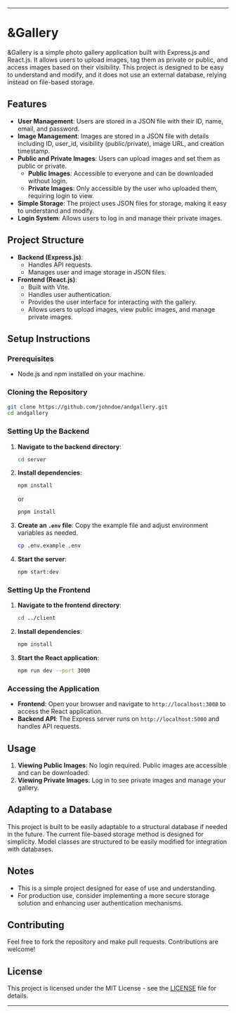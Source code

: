 
---

# &Gallery

&Gallery is a simple photo gallery application built with Express.js and React.js. It allows users to upload images, tag them as private or public, and access images based on their visibility. This project is designed to be easy to understand and modify, and it does not use an external database, relying instead on file-based storage.

## Features

- **User Management**: Users are stored in a JSON file with their ID, name, email, and password.
- **Image Management**: Images are stored in a JSON file with details including ID, user_id, visibility (public/private), image URL, and creation timestamp.
- **Public and Private Images**: Users can upload images and set them as public or private.
  - **Public Images**: Accessible to everyone and can be downloaded without login.
  - **Private Images**: Only accessible by the user who uploaded them, requiring login to view.
- **Simple Storage**: The project uses JSON files for storage, making it easy to understand and modify.
- **Login System**: Allows users to log in and manage their private images.

## Project Structure

- **Backend (Express.js)**:
  - Handles API requests.
  - Manages user and image storage in JSON files.
- **Frontend (React.js)**:
  - Built with Vite.
  - Handles user authentication.
  - Provides the user interface for interacting with the gallery.
  - Allows users to upload images, view public images, and manage private images.

## Setup Instructions

### Prerequisites

- Node.js and npm installed on your machine.

### Cloning the Repository

```bash
git clone https://github.com/johndoe/andgallery.git
cd andgallery
```

### Setting Up the Backend

1. **Navigate to the backend directory**:

   ```bash
   cd server
   ```

2. **Install dependencies**:

   ```bash
   npm install
   ```
   or
   ```bash
   pnpm install
   ```

3. **Create an `.env` file**:
   Copy the example file and adjust environment variables as needed.

   ```bash
   cp .env.example .env
   ```

4. **Start the server**:
   ```bash
   npm start:dev
   ```

### Setting Up the Frontend

1. **Navigate to the frontend directory**:

   ```bash
   cd ../client
   ```

2. **Install dependencies**:

   ```bash
   npm install
   ```

3. **Start the React application**:
   ```bash
   npm run dev --port 3000
   ```

### Accessing the Application

- **Frontend**: Open your browser and navigate to `http://localhost:3000` to access the React application.
- **Backend API**: The Express server runs on `http://localhost:5000` and handles API requests.

## Usage

1. **Viewing Public Images**: No login required. Public images are accessible and can be downloaded.
2. **Viewing Private Images**: Log in to see private images and manage your gallery.

## Adapting to a Database

This project is built to be easily adaptable to a structural database if needed in the future. The current file-based storage method is designed for simplicity. Model classes are structured to be easily modified for integration with databases.

## Notes

- This is a simple project designed for ease of use and understanding.
- For production use, consider implementing a more secure storage solution and enhancing user authentication mechanisms.

## Contributing

Feel free to fork the repository and make pull requests. Contributions are welcome!

## License

This project is licensed under the MIT License - see the [LICENSE](LICENSE) file for details.

---
